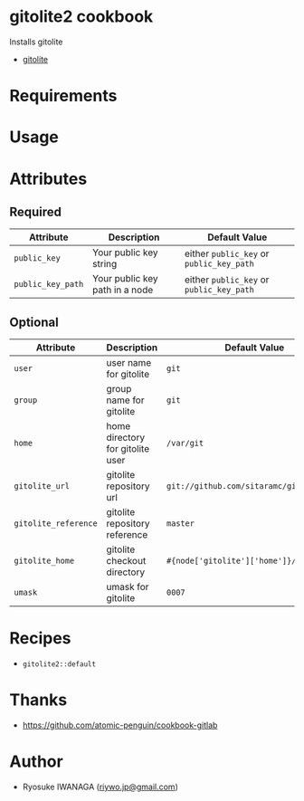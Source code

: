 # gitolite2 cookbook

Installs gitolite

- [gitolite](https://github.com/sitaramc/gitolite)

# Requirements

# Usage

# Attributes

## Required

|Attribute|Description|Default Value|
|---|---|---|
|`public_key`|Your public key string| either `public_key` or `public_key_path` |
|`public_key_path`|Your public key path in a node| either `public_key` or `public_key_path` |

## Optional

|Attribute|Description|Default Value|
|---|---|---|
|`user`|user name for gitolite|`git`|
|`group`|group name for gitolite|`git`|
|`home`|home directory for gitolite user|`/var/git`|
|`gitolite_url`|gitolite repository url|`git://github.com/sitaramc/gitolite.git`|
|`gitolite_reference`|gitolite repository reference|`master`|
|`gitolite_home`|gitolite checkout directory|`#{node['gitolite']['home']}/gitolite`|
|`umask`|umask for gitolite|`0007`|

# Recipes

- `gitolite2::default`

# Thanks

- https://github.com/atomic-penguin/cookbook-gitlab

# Author

- Ryosuke IWANAGA (<riywo.jp@gmail.com>)
